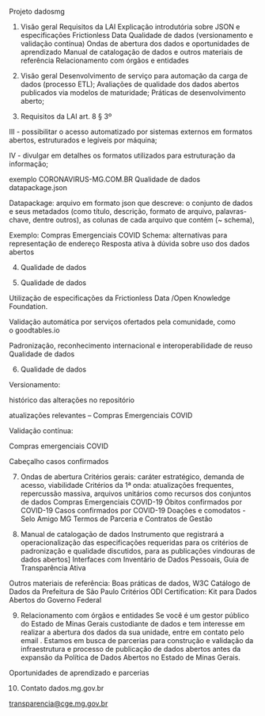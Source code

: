 Projeto dadosmg

1. Visão geral
Requisitos da LAI
Explicação introdutória sobre JSON e especificações Frictionless Data
Qualidade de dados (versionamento e validação contínua)
Ondas de abertura dos dados e oportunidades de aprendizado
Manual de catalogação de dados e outros materiais de referência
Relacionamento com órgãos e entidades

2. Visão geral
 Desenvolvimento de serviço para automação da carga de 
dados (processo ETL);
 Avaliações de qualidade dos dados abertos publicados 
via modelos de maturidade;
 Práticas de desenvolvimento aberto;




3. Requisitos da LAI
art. 8 § 3º

III - possibilitar o acesso automatizado por sistemas externos em formatos abertos, estruturados e legíveis por máquina;

IV - divulgar em detalhes os formatos utilizados para estruturação da informação;

exemplo CORONAVIRUS-MG.COM.BR
Qualidade de dados
datapackage.json

Datapackage: arquivo em formato json que descreve:
o conjunto de dados e seus metadados (como título, descrição, formato de arquivo, palavras-chave, dentre outros),
as colunas de cada arquivo que contém (~ schema),

Exemplo: Compras Emergenciais COVID
Schema: alternativas para representação de endereço
Resposta ativa à dúvida sobre uso dos dados abertos

4. Qualidade de dados

5. Qualidade de dados

Utilização de especificações da Frictionless Data /Open Knowledge Foundation.

Validação automática por serviços ofertados pela comunidade, como o goodtables.io

Padronização, reconhecimento internacional e interoperabilidade de reuso
Qualidade de dados

6. Qualidade de dados

Versionamento: 

 histórico das alterações no repositório  

 atualizações relevantes – Compras Emergenciais COVID

 Validação contínua: 

Compras emergenciais COVID

Cabeçalho casos confirmados

7. Ondas de abertura
 Critérios gerais: caráter estratégico, demanda de acesso, viabilidade
Critérios da 1ª onda: atualizações frequentes, repercussão massiva, arquivos unitários como recursos dos conjuntos de dados
Compras Emergenciais COVID-19
Óbitos confirmados por COVID-19
Casos confirmados por COVID-19
Doações e comodatos - Selo Amigo MG
Termos de Parceria e Contratos de Gestão


8. Manual de catalogação de dados
Instrumento que registrará a operacionalização das especificações requeridas para os critérios de padronização e qualidade discutidos, para as publicações vindouras de dados abertos]
Interfaces com Inventário de Dados Pessoais, Guia de Transparência Ativa

Outros materiais de referência: 
Boas práticas de dados, W3C
Catálogo de Dados da Prefeitura de São Paulo
Critérios ODI Certification:
Kit para Dados Abertos do Governo Federal


9. Relacionamento com órgãos e entidades
Se você é um gestor público do Estado de Minas Gerais custodiante de dados e tem interesse em realizar a abertura dos dados da sua unidade, entre em contato pelo email . Estamos em busca de parcerias para construção e validação da infraestrutura e processo de publicação de dados abertos antes da expansão da Política de Dados Abertos no Estado de Minas Gerais.

Oportunidades de aprendizado e parcerias




10. Contato
dados.mg.gov.br

transparencia@cge.mg.gov.br
